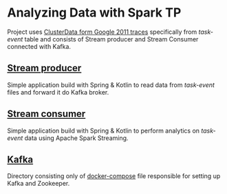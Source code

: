 # Analyzing Data with Spark TP

Project uses [ClusterData form Google 2011 traces](https://github.com/google/cluster-data/blob/master/ClusterData2011_2.md) specifically from _task-event_ table and consists of Stream producer and Stream Consumer connected with Kafka.

##  [Stream producer](producer) 

Simple application build with Spring & Kotlin to read data from _task-event_ files and forward it do Kafka broker. 


## [Stream consumer](consumer)

Simple application build with Spring & Kotlin to perform analytics on _task-event_ data using Apache Spark Streaming. 


## [Kafka](kafka)

Directory consisting only of [docker-compose](kafka/docker-compose.yml) file responsible for setting up Kafka and Zookeeper. 



